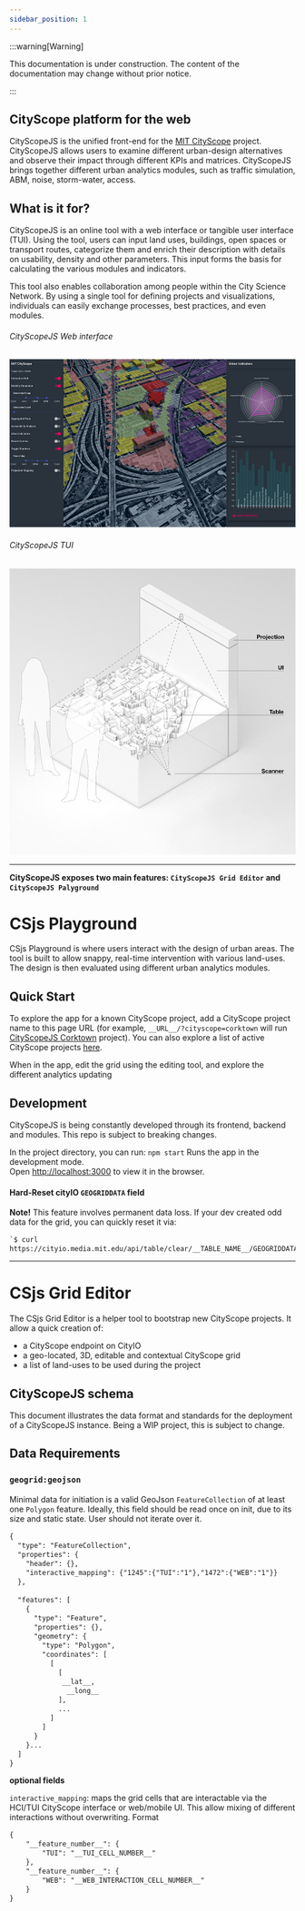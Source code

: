 ```yaml
---
sidebar_position: 1
---
```


:::warning[Warning]

This documentation is under construction. The content of the documentation may change without prior notice.

:::

## CityScope platform for the web

CityScopeJS is the unified front-end for the [MIT CityScope](https://cityscope.media.mit.edu/) project. CityScopeJS allows users to examine different urban-design alternatives and observe their impact through different KPIs and matrices. CityScopeJS brings together different urban analytics modules, such as traffic simulation, ABM, noise, storm-water, access.

## What is it for?

CityScopeJS is an online tool with a web interface or tangible user interface (TUI). Using the tool, users can input land uses, buildings, open spaces or transport routes, categorize them and enrich their description with details on usability, density and other parameters. This input forms the basis for calculating the various modules and indicators.

This tool also enables collaboration among people within the City Science Network. By using a single tool for defining projects and visualizations, individuals can easily exchange processes, best practices, and even modules.

###### CityScopeJS Web interface

![TUI](img/web_ui.jpg)

###### CityScopeJS TUI

![TUI](img/CityScopeJS.jpg)

---

**CityScopeJS exposes two main features: `CityScopeJS Grid Editor` and `CityScopeJS Palyground`**

# CSjs Playground

CSjs Playground is where users interact with the design of urban areas. The tool is built to allow snappy, real-time intervention with various land-uses. The design is then evaluated using different urban analytics modules.

## Quick Start

To explore the app for a known CityScope project, add a CityScope project name to this page URL (for example, `__URL__/?cityscope=corktown` will run [CityScopeJS Corktown](https://cityscope.media.mit.edu/CS_cityscopeJS/?cityscope=corktown) project). You can also explore a list of active CityScope projects [here](https://cityio.media.mit.edu).

When in the app, edit the grid using the editing tool, and explore the different analytics updating

## Development

CityScopeJS is being constantly developed through its frontend, backend and modules. This repo is subject to breaking changes.

In the project directory, you can run: `npm start` Runs the app in the development mode.<br /> Open [http://localhost:3000](http://localhost:3000) to view it in the browser.

#### Hard-Reset cityIO `GEOGRIDDATA` field

**Note!** This feature involves permanent data loss. If your dev created odd data for the grid, you can quickly reset it via:

```
`$ curl https://cityio.media.mit.edu/api/table/clear/__TABLE_NAME__/GEOGRIDDATA`
```

---

# CSjs Grid Editor

The CSjs Grid Editor is a helper tool to bootstrap new CityScope projects. It allow a quick creation of:

- a CityScope endpoint on CityIO
- a geo-located, 3D, editable and contextual CityScope grid
- a list of land-uses to be used during the project

## CityScopeJS schema

This document illustrates the data format and standards for the deployment of a CityScopeJS instance. Being a WIP project, this is subject to change.

## Data Requirements

### `geogrid:geojson`

Minimal data for initiation is a valid GeoJson `FeatureCollection` of at least one `Polygon` feature.
Ideally, this field should be read once on init, due to its size and static state. User should not iterate over it.

```
{
  "type": "FeatureCollection",
  "properties": {
    "header": {},
    "interactive_mapping": {"1245":{"TUI":"1"},"1472":{"WEB":"1"}}
  },

  "features": [
    {
      "type": "Feature",
      "properties": {},
      "geometry": {
        "type": "Polygon",
        "coordinates": [
          [
            [
             __lat__,
              __long__
            ],
            ...
          ]
        ]
      }
    }...
  ]
}
```

**optional fields**

`interactive_mapping`: maps the grid cells that are interactable via the HCI/TUI CityScope interface or web/mobile UI. This allow mixing of different interactions without overwriting. Format

```
{
	"__feature_number__": {
		"TUI": "__TUI_CELL_NUMBER__"
	},
	"__feature_number__": {
		"WEB": "__WEB_INTERACTION_CELL_NUMBER__"
	}
}
```
